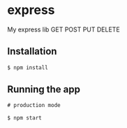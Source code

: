 # express
My express lib
GET
POST
PUT
DELETE


## Installation

```cmd
$ npm install
```

## Running the app

```cmd
# production mode

$ npm start

```
